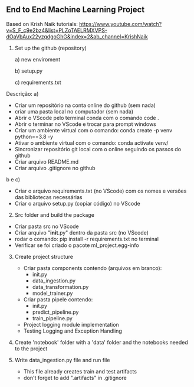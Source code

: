 ## End to End Machine Learning Project

Based on Krish Naik tutorials: https://www.youtube.com/watch?v=S_F_c9e2bz4&list=PLZoTAELRMXVPS-dOaVbAux22vzqdgoGhG&index=2&ab_channel=KrishNaik

1. Set up the github (repository)

   a) new enviroment
   
   b) setup.py
   
   c) requirements.txt

Descrição:
a)
  - Criar um repositório na conta online do github (sem nada)
  - criar uma pasta local no computador (sem nada)
  - Abrir o VScode pelo terminal conda com o comando code . 
  - Abrir o terminar no VScode e trocar para prompt windows
  - Criar um ambiente virtual com o comando: conda create -p venv python==3.8 -y
  - Ativar o ambiente virtual com o comando: conda activate venv/
  - Sincronizar repositório git local com o online seguindo os passos do github
  - Criar arquivo README.md
  - Criar arquivo .gitignore no github

b e c)
  - Criar o arquivo requirements.txt (no VScode) com os nomes e versões das bibliotecas necessárias
  - Criar o arquivo setup.py (copiar código) no VScode

2. Src folder and build the package

  - Criar pasta src no VScode
  - Criar arquivo "__init__.py" dentro da pasta src (no VScode)
  - rodar o comando: pip install -r requirements.txt no terminal
  - Verificar se foi criado o pacote ml_project.egg-info

3. Create project structure

   - Criar pasta components contendo (arquivos em branco):
      - init.py
      - data_ingestion.py
      - data_transformation.py
      - model_trainer.py
   - Criar pasta pipele contendo:
      - init.py
      - predict_pipeline.py
      - train_pipeline.py
   - Project logging module implementation
   - Testing Logging and Exception Handling

4. Create 'notebook' folder with a 'data' folder and the notebooks needed to the project

5. Write data_ingestion.py file and run file 
   - This file already creates train and test artifacts
   - don't forget to add ".artifacts" in .gitignore



